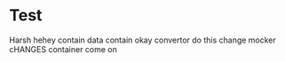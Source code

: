 # Test
Harsh
hehey
contain
data
contain
okay
convertor
do this
change
mocker
cHANGES
container
come on
